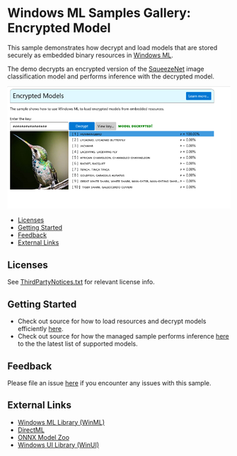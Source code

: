 ﻿# Windows ML Samples Gallery: Encrypted Model
This sample demonstrates how decrypt and load models that are stored securely as embedded binary resources in [Windows ML](https://docs.microsoft.com/en-us/windows/ai/windows-ml/).

The demo decrypts an encrypted version of the [SqueezeNet](https://github.com/onnx/models/tree/master/vision/classification/squeezenet) image classification model and performs inference with the decrypted model.

<img src="docs/screenshot.png" width="650"/>

- [Licenses](#licenses)
- [Getting Started](#getting-started)
- [Feedback]($feedback)
- [External Links](#links)


## Licenses
See [ThirdPartyNotices.txt](../../../../../ThirdPartyNotices.txt) for relevant license info.

## Getting Started
- Check out source for how to load resources and decrypt models efficiently [here](https://github.com/microsoft/Windows-Machine-Learning/blob/a08bb78dd3cd9a6449e2d02ae3cbb41b10ead463/Samples/WinMLSamplesGallery/WinMLSamplesGallery/Samples/EncryptedModel/EncryptedModel.xaml.cs).
- Check out source for how the managed sample performs inference [here](https://github.com/microsoft/Windows-Machine-Learning/blob/a08bb78dd3cd9a6449e2d02ae3cbb41b10ead463/Samples/WinMLSamplesGallery/WinMLSamplesGallery/Samples/EncryptedModel/EncryptedModel.xaml.cs) to the the latest list of supported models.

## Feedback
Please file an issue [here](https://github.com/microsoft/Windows-Machine-Learning/issues/new) if you encounter any issues with this sample.

## External Links

- [Windows ML Library (WinML)](https://docs.microsoft.com/en-us/windows/ai/windows-ml/)
- [DirectML](https://github.com/microsoft/directml)
- [ONNX Model Zoo](https://github.com/onnx/models)
- [Windows UI Library (WinUI)](https://docs.microsoft.com/en-us/windows/apps/winui/) 